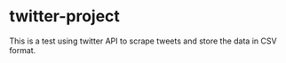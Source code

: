 # twitter-project

This is a test using twitter API to scrape tweets and store the data in CSV format.
